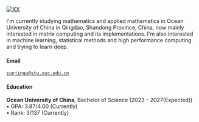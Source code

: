 [![XX](https://img.shields.io/badge/XX-github-blue?logo=github)](https://github.com/stonehfzs)

I'm currently studying mathematics and applied mathematics in Ocean University of China in Qingdao, Shandong Province, China, now mainly interested in matrix computing and its implementations. 
I'm also interested in machine learning, statistical methods and high performance computing and trying to learn deep.

#### Email  
<code>sunjingu@stu.ouc.edu.cn</code>

#### Education  
**Ocean University of China**, Bachelor of Science (2023 – 2027(Expected))  
• GPA: 3.87/4.00 (Currently)  
• Rank: 3/137 (Currently)  

